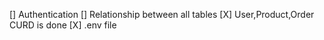 [] Authentication
[] Relationship between all tables
[X] User,Product,Order CURD is done
[X] .env file 
